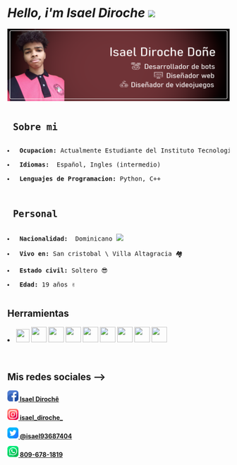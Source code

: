<h1><i> Hello, i'm <b>Isael Diroche</i></b> <img src="https://media.giphy.com/media/hvRJCLFzcasrR4ia7z/giphy.gif" width="25px"></h1>
<img src="iconos/fondo.png">

<pre>
<h2> Sobre mi</h2>
<li> <b>Ocupacion: </b>Actualmente Estudiante del Instituto Tecnologico de las Americas (ITLA)</li>
<li> <b>Idiomas: </b> Español, Ingles (intermedio)</li>
<li> <b>Lenguajes de Programacion: </b>Python, C++</li>
</pre>
<pre>
<h2> Personal</h2>
<li> <b>Nacionalidad: </b> Dominicano <img height="15" src="https://cdn.countryflags.com/thumbs/dominican-republic/flag-400.png"></li>
<li> <b>Vivo en: </b>San cristobal \ Villa Altagracia 🏘</li>
<li> <b>Estado civil: </b>Soltero 😎</li>
<li> <b>Edad: </b>19 años ✌️</li>
</pre>

<h2>Herramientas</h2>

<li>
 
<img width="30" height="30" src="https://upload.wikimedia.org/wikipedia/commons/thumb/1/1d/PyCharm_Icon.svg/1024px-PyCharm_Icon.svg.png">

<img width="35" height="35" src="https://www.sublimehq.com/images/sublime_text.png">

<img width="35" height="35" src="https://upload.wikimedia.org/wikipedia/commons/thumb/9/9a/Visual_Studio_Code_1.35_icon.svg/2048px-Visual_Studio_Code_1.35_icon.svg.png">
  
<img width="35" height="35" src="https://upload.wikimedia.org/wikipedia/commons/thumb/9/9c/IntelliJ_IDEA_Icon.svg/1024px-IntelliJ_IDEA_Icon.svg.png">
  
<img width="35" height="35" src="https://3.bp.blogspot.com/-bmZf2KZxGyE/Wxas4aNgTxI/AAAAAAAAm-Y/VXidbQsZhIc_wXptqbwkREMUPSTEzOKJACLcBGAs/w400/bloc-de-notas1.png">
  
<img width="35" height="35" src="https://cdn.worldvectorlogo.com/logos/clion-1.svg">
  
<img width="35" height="35" src="https://articles-images.sftcdn.net/wp-content/uploads/sites/2/2008/11/paintneticon.png">
  
<img width="35" height="35" src="https://www.logo.wine/a/logo/MySQL/MySQL-Logo.wine.svg">
  
<img width="35" height="35" src="https://juniortech.org/wp-content/uploads/2020/03/gamemaker-logo-300x300px.png">

</li>
<br />
<br />

## Mis redes sociales -->

<a align="center" href="https://www.facebook.com/isaelDD/" ><img src="iconos/facebook.png" widht="25" height="25"><b> Isael Dirochê </b></a>

<a align="center" href="https://www.instagram.com/_isael_diroche_/" ><img src="iconos/instagram.png" widht="25" height="25"><b> isael_diroche_ </b></a>

<a align="center" href="https://twitter.com/isael93687404" ><img src="iconos/gorjeo.png" widht="25" height="25"><b> @isael93687404 </b></a>

<a align="center" href="+18096781819" ><img src="iconos/whatsapp.png" widht="25" height="25"><b> 809-678-1819 </b></a>
